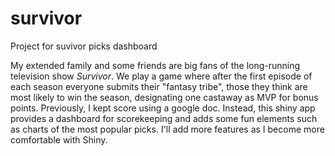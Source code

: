 # survivor
Project for suvivor picks dashboard

My extended family and some friends are big fans of the long-running television show _Survivor_. We play a game where after the first episode of each season 
everyone submits their "fantasy tribe", those they think are most likely to win the season, designating one castaway as MVP for bonus points. Previously, I kept score
using a google doc. Instead, this shiny app provides a dashboard for scorekeeping and adds some fun elements such as charts of the most popular picks. 
I'll add more features as I become more comfortable with Shiny. 
